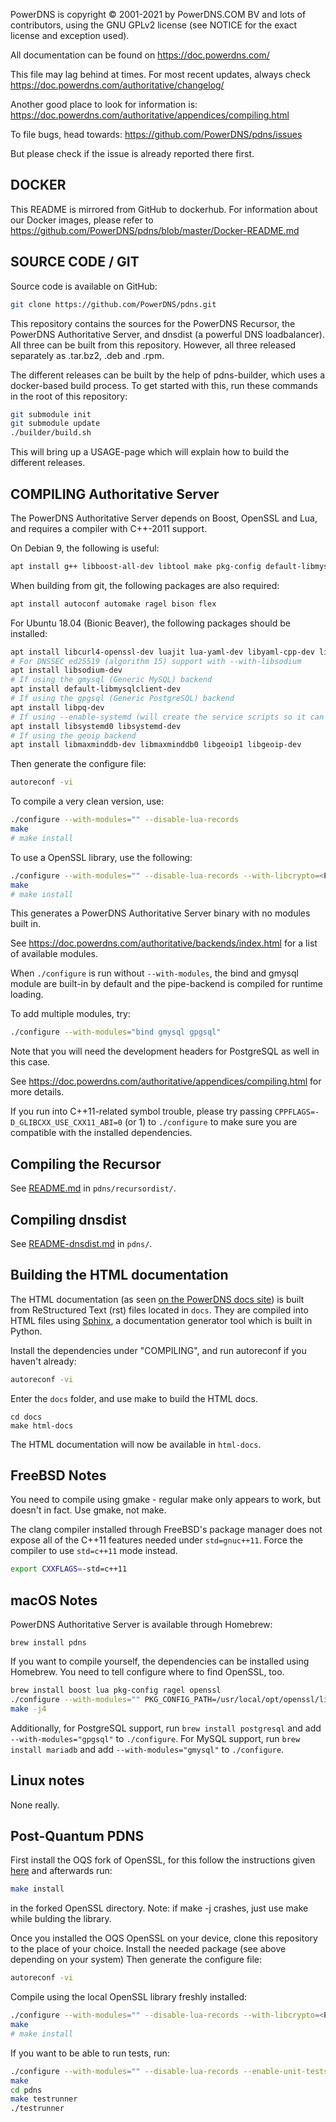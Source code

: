 PowerDNS is copyright © 2001-2021 by PowerDNS.COM BV and lots of
contributors, using the GNU GPLv2 license (see NOTICE for the
exact license and exception used).

All documentation can be found on https://doc.powerdns.com/

This file may lag behind at times. For most recent updates, always check
https://doc.powerdns.com/authoritative/changelog/

Another good place to look for information is:
https://doc.powerdns.com/authoritative/appendices/compiling.html

To file bugs, head towards:
https://github.com/PowerDNS/pdns/issues

But please check if the issue is already reported there first.

DOCKER
------

This README is mirrored from GitHub to dockerhub.
For information about our Docker images, please refer to https://github.com/PowerDNS/pdns/blob/master/Docker-README.md

SOURCE CODE / GIT
-----------------
Source code is available on GitHub:

```sh
git clone https://github.com/PowerDNS/pdns.git
```

This repository contains the sources for the PowerDNS Recursor, the PowerDNS
Authoritative Server, and dnsdist (a powerful DNS loadbalancer). All three can
be built from this repository. However, all three released separately as .tar.bz2,
.deb and .rpm.

The different releases can be built by the help of pdns-builder, which uses a
docker-based build process. To get started with this, run these commands in the root
of this repository:

```sh
git submodule init
git submodule update
./builder/build.sh
```

This will bring up a USAGE-page which will explain how to build the different releases.

COMPILING Authoritative Server
------------------------------
The PowerDNS Authoritative Server depends on Boost, OpenSSL and Lua, and requires a
compiler with C++-2011 support.

On Debian 9, the following is useful:

```sh
apt install g++ libboost-all-dev libtool make pkg-config default-libmysqlclient-dev libssl-dev libluajit-5.1-dev python3-venv
```

When building from git, the following packages are also required:

```sh
apt install autoconf automake ragel bison flex
```

For Ubuntu 18.04 (Bionic Beaver), the following packages should be installed:

```sh
apt install libcurl4-openssl-dev luajit lua-yaml-dev libyaml-cpp-dev libtolua-dev lua5.3 autoconf automake ragel bison flex g++ libboost-all-dev libtool make pkg-config libssl-dev lua-yaml-dev libyaml-cpp-dev libluajit-5.1-dev libcurl4 gawk libsqlite3-dev python3-venv
# For DNSSEC ed25519 (algorithm 15) support with --with-libsodium
apt install libsodium-dev
# If using the gmysql (Generic MySQL) backend
apt install default-libmysqlclient-dev
# If using the gpgsql (Generic PostgreSQL) backend
apt install libpq-dev
# If using --enable-systemd (will create the service scripts so it can be managed with systemctl/service)
apt install libsystemd0 libsystemd-dev
# If using the geoip backend
apt install libmaxminddb-dev libmaxminddb0 libgeoip1 libgeoip-dev
```

Then generate the configure file:

```sh
autoreconf -vi
```

To compile a very clean version, use:

```sh
./configure --with-modules="" --disable-lua-records
make
# make install
```

To use a OpenSSL library, use the following:

```sh
./configure --with-modules="" --disable-lua-records --with-libcrypto=<PATH/TO/CUSTOM/OPENSSLLIB>
make
# make install
```

This generates a PowerDNS Authoritative Server binary with no modules built in.

See https://doc.powerdns.com/authoritative/backends/index.html for a list of available modules.

When `./configure` is run without `--with-modules`, the bind and gmysql module are
built-in by default and the pipe-backend is compiled for runtime loading.

To add multiple modules, try:

```sh
./configure --with-modules="bind gmysql gpgsql"
```

Note that you will need the development headers for PostgreSQL as well in this case.

See https://doc.powerdns.com/authoritative/appendices/compiling.html for more details.

If you run into C++11-related symbol trouble, please try passing `CPPFLAGS=-D_GLIBCXX_USE_CXX11_ABI=0` (or 1) to `./configure` to make sure you are compatible with the installed dependencies.

Compiling the Recursor
----------------------
See [README.md](pdns/recursordist/README.md) in `pdns/recursordist/`.

Compiling dnsdist
-----------------
See [README-dnsdist.md](pdns/README-dnsdist.md) in `pdns/`.

Building the HTML documentation
-------------------------------

The HTML documentation (as seen [on the PowerDNS docs site](https://doc.powerdns.com/authoritative/)) is built from ReStructured Text (rst) files located in `docs`. They are compiled into HTML files using [Sphinx](http://www.sphinx-doc.org/en/master/index.html), a documentation generator tool which is built in Python.

Install the dependencies under "COMPILING", and run autoreconf if you haven't already:

```sh
autoreconf -vi
```

Enter the `docs` folder, and use make to build the HTML docs.

```
cd docs
make html-docs
```

The HTML documentation will now be available in `html-docs`.

FreeBSD Notes
-------------
You need to compile using gmake - regular make only appears to work, but doesn't in fact. Use gmake, not make.

The clang compiler installed through FreeBSD's package manager does not expose all of the C++11 features needed under `std=gnuc++11`. Force the compiler to use `std=c++11` mode instead.

```sh
export CXXFLAGS=-std=c++11
```

macOS Notes
-----------
PowerDNS Authoritative Server is available through Homebrew:

```
brew install pdns
```

If you want to compile yourself, the dependencies can be installed using
Homebrew. You need to tell configure where to find OpenSSL, too.

```sh
brew install boost lua pkg-config ragel openssl
./configure --with-modules="" PKG_CONFIG_PATH=/usr/local/opt/openssl/lib/pkgconfig
make -j4
```

Additionally, for PostgreSQL support, run `brew install postgresql` and add `--with-modules="gpgsql"` to `./configure`.
For MySQL support, run `brew install mariadb` and add `--with-modules="gmysql"` to `./configure`.

Linux notes
-----------
None really.

Post-Quantum PDNS
-----------
First install the OQS fork of OpenSSL, for this follow the instructions given [here](https://github.com/open-quantum-safe/openssl) and afterwards run:
```sh
make install
```
in the forked OpenSSL directory.
Note: if make -j crashes, just use make while bulding the library.

Once you installed the OQS OpenSSL on your device, clone this repository to the place of your choice.
Install the needed package (see above depending on your system)
Then generate the configure file:

```sh
autoreconf -vi
```
Compile using the local OpenSSL library freshly installed:

```sh
./configure --with-modules="" --disable-lua-records --with-libcrypto=<PATH/TO/CUSTOM/OPENSSLLIB>
make
# make install
```

If you want to be able to run tests, run:
```sh
./configure --with-modules="" --disable-lua-records --enable-unit-tests --with-libcrypto=<PATH/TO/CUSTOM/OPENSSLLIB>
make
cd pdns
make testrunner
./testrunner
```